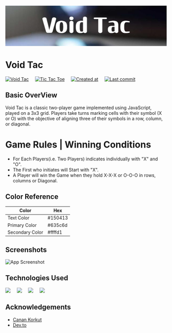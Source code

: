 ![Logo](/Code/Assets/Void_Tac.png)

# Void Tac

[![Void Tac](https://img.shields.io/badge/Void__Tac-red)](https://example.com)
&nbsp;&nbsp;&nbsp;
[![Tic Tac Toe](https://img.shields.io/badge/Tic_Tac_Toe-red)](https://example.com)
&nbsp;&nbsp;&nbsp;
[![Created at](https://img.shields.io/github/created-at/devrajKhadka-smiley/Void-Tac)](https://example.com)
&nbsp;&nbsp;&nbsp;
[![Last commit](https://img.shields.io/gitea/last-commit/devrajKhadka-smiley/Void-Tac)](https://example.com)

## Basic OverView

Void Tac is a classic two-player game implemented using JavaScript, played on a 3x3 grid. Players take turns marking cells with their symbol (X or O) with the objective of aligning three of their symbols in a row, column, or diagonal.

# Game Rules | Winning Conditions

- For Each Players(i.e. Two Players) indicates individually with "X" and "O".
- The First who initiates will Start with "X".
- A Player will win the Game when they hold X-X-X or O-O-O in rows, columns or Diagonal.

## Color Reference

| Color           | Hex     |
| --------------- | ------- |
| Text Color      | #150413 |
| Primary Color   | #635c6d |
| Secondary Color | #ffffd1 |

## Screenshots

![App Screenshot](https://via.placeholder.com/468x300?text=App+Screenshot+Here)

## Technologies Used

[![](https://img.shields.io/badge/HTML5-orange?style=for-the-badge&logo=html5&logoColor=white&labelColor=orange)](https://example.com)
&nbsp;&nbsp;&nbsp;
[![](https://img.shields.io/badge/CSS-blue?style=for-the-badge&logo=css3&labelColor=blue)](https://example.com)
&nbsp;&nbsp;&nbsp;
[![](https://img.shields.io/badge/JavaScript-success?style=for-the-badge&logo=javascript&logoColor=white&labelColor=success)](https://example.com)
&nbsp;&nbsp;&nbsp;
[![](https://img.shields.io/badge/Github-black?style=for-the-badge&logo=github&labelColor=grey)](https://example.com)

## Acknowledgements

- [Canan Korkut](https://medium.com/@canankorkut1/how-to-create-a-tic-tac-toe-with-html-css-and-javascript-10a25fddd356)
- [Dev.to](https://dev.to/snevy1/how-to-create-a-tic-tac-toe-game-in-javascript-133i)
